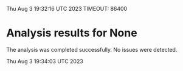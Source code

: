 Thu Aug  3 19:32:16 UTC 2023
TIMEOUT: 86400
# Analysis results for None
The analysis was completed successfully. No issues were detected.

Thu Aug  3 19:34:03 UTC 2023
